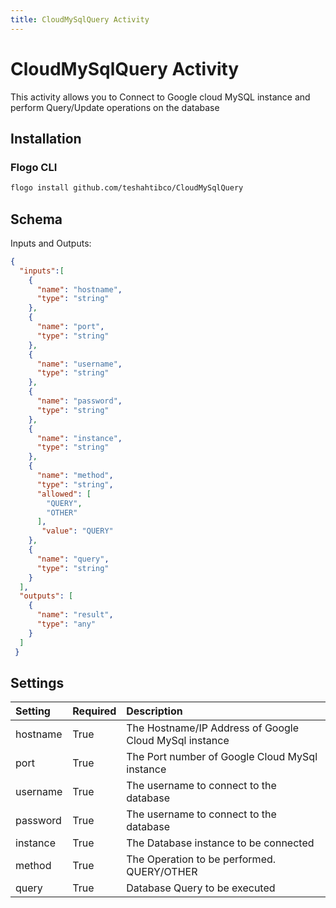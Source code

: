 ```yaml
---
title: CloudMySqlQuery Activity
---
```


# CloudMySqlQuery Activity
This activity allows you to Connect to Google cloud MySQL instance and perform Query/Update operations on the database

## Installation
### Flogo CLI
```bash
flogo install github.com/teshahtibco/CloudMySqlQuery
```

## Schema
Inputs and Outputs:

```json
{   
  "inputs":[
    {
      "name": "hostname",
      "type": "string"
    },
    {
      "name": "port",
      "type": "string"
    },
    {
      "name": "username",
      "type": "string"
    },
    {
      "name": "password",
      "type": "string"
    },
    {
      "name": "instance",
      "type": "string"
    },
	{
      "name": "method",
      "type": "string",
	  "allowed": [
        "QUERY",
        "OTHER"
      ],
	   "value": "QUERY"
    },
	{
      "name": "query",
      "type": "string"
    }
  ],
  "outputs": [
    {
      "name": "result",
      "type": "any"
    }
  ]
 }
```
## Settings
| Setting        | Required | Description |
|:---------------|:---------|:------------|
| hostname      | True     | The Hostname/IP Address of Google Cloud MySql instance |         
| port       | True     | The Port number of Google Cloud MySql instance
| username      | True     | The username to connect to the database
| password         | True		| The username to connect to the database
| instance          | True     | The Database instance to be connected |
| method      | True     | The Operation to be performed. QUERY/OTHER |   
| query      | True     | Database Query to be executed |      

```